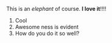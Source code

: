 This is an *elephant* of course. **I love it**!!!!

1. Cool
2. Awesome ness is evident
3. How do you do it so well?
